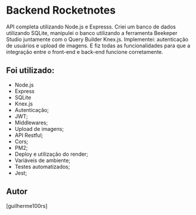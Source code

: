 # Backend Rocketnotes
API completa utilizando Node.js e Expresss. Criei um banco de dados utilizando SQLite, manipulei o banco utilizando a ferramenta Beekeper Studio juntamente com o Query Builder Knex.js. Implementei: autenticação de usuários e upload de imagens. E fiz todas as funcionalidades para que a integração entre o front-end e back-end funcione corretamente.


## Foi utilizado:
- Node.js
- Express
- SQLite
- Knex.js
- Autenticação;
- JWT;
- Middlewares;
- Upload de imagens;
- API Restful;
- Cors;
- PM2;
- Deploy e utilização do render;
- Variáveis de ambiente;
- Testes automatizados;
- Jest;

## Autor

[guilherme100rs]
